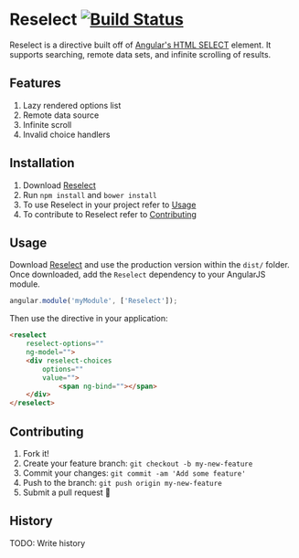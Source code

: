# Reselect [![Build Status](https://travis-ci.org/reselect/Reselect.svg?branch=master)](https://travis-ci.org/reselect/Reselect)

Reselect is a directive built off of [Angular's HTML SELECT](https://docs.angularjs.org/api/ng/directive/select) element. It supports searching, remote data sets, and infinite scrolling of results.

## Features
1. Lazy rendered options list
2. Remote data source
3. Infinite scroll
4. Invalid choice handlers

## Installation

1. Download [Reselect](https://github.com/reselect/Reselect)
2. Run `npm install` and `bower install`
3. To use Reselect in your project refer to [Usage](#usage)
4. To contribute to Reselect refer to [Contributing](#contributing)

## Usage
Download [Reselect](https://github.com/reselect/Reselect) and use the production version within the `dist/` folder. Once downloaded, add the `Reselect` dependency to your AngularJS module.

```js
angular.module('myModule', ['Reselect']);
```

Then use the directive in your application:
````html
<reselect
    reselect-options=""
    ng-model="">
    <div reselect-choices
        options=""
        value="">
            <span ng-bind=""></span>
    </div>
</reselect>
````

## Contributing

1. Fork it!
2. Create your feature branch: `git checkout -b my-new-feature`
3. Commit your changes: `git commit -am 'Add some feature'`
4. Push to the branch: `git push origin my-new-feature`
5. Submit a pull request :rocket:

## History

TODO: Write history

